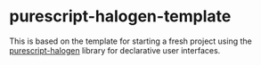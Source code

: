 # purescript-halogen-template

This is based on the template for starting a fresh project using the [purescript-halogen](https://github.com/slamdata/purescript-halogen) library for declarative user interfaces.